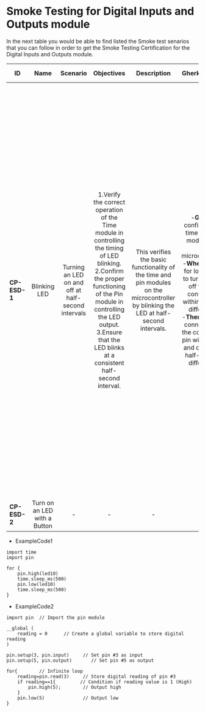 # Smoke Testing for Digital Inputs and Outputs module

In the next table you would be able to find listed the Smoke test senarios that you can follow in order to get the Smoke Testing Certification for the Digital Inputs and Outputs module.

  
| ID            | Name                         | Scenario                                           | Objectives                                                                                                                                                                                                                                                | Description                                                                                                                            | Gherkin Steps                                                                                                                                                                                                                                                                      | Steps                                                                                                                                                                                                                                                                                                                                                                                                                                                                                                                                                                                                                                                                                                                                                                                                                                                     | Expected results                                                                                                                                                                                                                                                                                                                                                                                                                                     | Code Example |
| ------------- | :------:                     | :------:                                           | :------:                                                                                                                                                                                                                                                  | :------:                                                                                                                               | :------:                                                                                                                                                                                                                                                                           | :------:                                                                                                                                                                                                                                                                                                                                                                                                                                                                                                                                                                                                                                                                                                                                                                                                                                                  | :------:                                                                                                                                                                                                                                                                                                                                                                                                                                             | :------:     |
| **CP-ESD-1**  | Blinking LED                 | Turning an LED on and off at half-second intervals | 1.Verify the correct operation of the Time module in controlling the timing of LED blinking. <br>2.Confirm the proper functioning of the Pin module in controlling the LED output. <br>3.Ensure that the LED blinks at a consistent half-second interval. | This verifies the basic functionality of the time and pin modules on the microcontroller by blinking the LED at half-second intervals. | -**Given** I configure the time and pin modules on the microcontroller <br>-**When** I run a for loop code to turn on and off the pin configured within 500 ms difference <br>-**Then** The led connected to the configured pin will turn on and off with a half-second difference | 1.**Setup Hardware**: Connect the LED to the microcontroller's pin, ensuring proper wiring and connections.<br>2.**Configure Time and Pin Modules**: Set up the microcontroller environment to include the necessary Time and Pin modules. This may involve importing the required libraries or ensuring they are properly configured within the development environment.<br>3.**Load the Code**: Copy the provided code snippet into the microcontroller's development environment or IDE.<br>4.**Compile/Upload**: Compile the code if necessary and upload it to the microcontroller. Ensure that the upload process completes without errors.<br>5.**Run the Code**: Execute the uploaded code on the microcontroller. This may involve pressing a button or issuing a command, depending on the specific development environment and hardware setup. | 1.**Observe LED Behavior**: Watch the LED connected to the configured pin on the microcontroller. It should start blinking on and off at half-second intervals. <br> 2.**Verify Timing and Pin Control**: Ensure that the blinking pattern matches the expected behavior described in the test objectives. The LED should turn on for approximately 500 milliseconds and then turn off for the same duration, creating a half-second interval blink. | ExampleCode1 |
| **CP-ESD-2**  | Turn on an LED with a Button | -                                                  | -                                                                                                                                                                                                                                                         | -                                                                                                                                      | -                                                                                                                                                                                                                                                                                  | -                                                                                                                                                                                                                                                                                                                                                                                                                                                                                                                                                                                                                                                                                                                                                                                                                                                         | -                                                                                                                                                                                                                                                                                                                                                                                                                                                    | ExampleCode2 |


-   ExampleCode1
```
import time
import pin

for {
	pin.high(led10)
	time.sleep_ms(500)
	pin.low(led10)
	time.sleep_ms(500)
}
```
-   ExampleCode2
```
import pin  // Import the pin module

__global (
    reading = 0      // Create a global variable to store digital reading
)    

pin.setup(3, pin.input)     // Set pin #3 as input
pin.setup(5, pin.output)       // Set pin #5 as output

for{        // Infinite loop
    reading=pin.read(3)     // Store digital reading of pin #3
    if reading==1{         // Condition if reading value is 1 (High)
        pin.high(5);        // Output high
    }
    pin.low(5)              // Output low 
}
```
